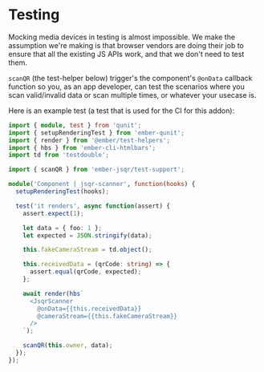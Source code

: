 # Testing

Mocking media devices in testing is almost impossible.
We make the assumption we're making is that browser vendors are doing their job
to ensure that all the existing JS APIs work, and that we don't need to
test them.

`scanQR` (the test-helper below) trigger's the component's `@onData`
callback function so you, as an app developer, can test the scenarios where
you scan valid/invalid data or scan multiple times, or whatever your usecase is.

Here is an example test (a test that is used for the CI for this addon):

```ts
import { module, test } from 'qunit';
import { setupRenderingTest } from 'ember-qunit';
import { render } from '@ember/test-helpers';
import { hbs } from 'ember-cli-htmlbars';
import td from 'testdouble';

import { scanQR } from 'ember-jsqr/test-support';

module('Component | jsqr-scanner', function(hooks) {
  setupRenderingTest(hooks);

  test('it renders', async function(assert) {
    assert.expect(1);

    let data = { foo: 1 };
    let expected = JSON.stringify(data);

    this.fakeCameraStream = td.object();

    this.receivedData = (qrCode: string) => {
      assert.equal(qrCode, expected);
    };

    await render(hbs`
      <JsqrScanner
        @onData={{this.receivedData}}
        @cameraStream={{this.fakeCameraStream}}
      />
    `);

    scanQR(this.owner, data);
  });
});
```
